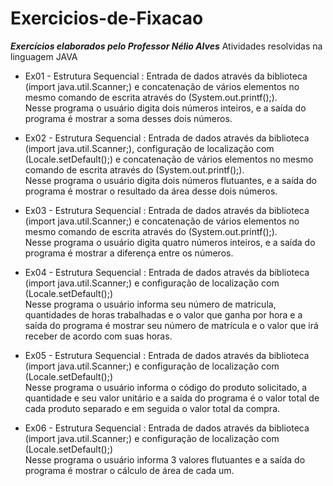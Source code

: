 # Exercicios-de-Fixacao

***Exercícios elaborados pelo Professor Nélio Alves*** 
Atividades resolvidas na linguagem JAVA 


- Ex01 - Estrutura Sequencial : Entrada de dados através da biblioteca (import java.util.Scanner;) e concatenação de vários elementos no mesmo comando de escrita através do (System.out.printf();). <br>
Nesse programa o usuário digita dois números inteiros, e a saída do programa é mostrar a soma desses dois números.

- Ex02 - Estrutura Sequencial : Entrada de dados através da biblioteca (import java.util.Scanner;), configuração de localização com (Locale.setDefault();) e concatenação de vários elementos no mesmo comando de escrita através do (System.out.printf();). <br>
Nesse programa o usuário digita dois números flutuantes, e a saída do programa é mostrar o resultado da área desse dois números.

- Ex03 - Estrutura Sequencial : Entrada de dados através da biblioteca (import java.util.Scanner;) e concatenação de vários elementos no mesmo comando de escrita através do (System.out.printf();). <br>
Nesse programa o usuário digita quatro números inteiros, e a saída do programa é mostrar a diferença entre os números.

- Ex04 - Estrutura Sequencial : Entrada de dados através da biblioteca (import java.util.Scanner;) e configuração de localização com (Locale.setDefault();) <br>
Nesse programa o usuário informa seu número de matricula, quantidades de horas trabalhadas e o valor que ganha por hora e a saída do programa é mostrar seu número de matrícula e o valor que irá receber de acordo com suas horas.

- Ex05 - Estrutura Sequencial : Entrada de dados através da biblioteca (import java.util.Scanner;) e configuração de localização com (Locale.setDefault();) <br>
Nesse programa o usuário informa o código do produto solicitado, a quantidade e seu valor unitário e a saída do programa é o valor total de cada produto separado e em seguida o valor total da compra.

- Ex06 - Estrutura Sequencial : Entrada de dados através da biblioteca (import java.util.Scanner;) e configuração de localização com (Locale.setDefault();) <br> Nesse programa o usuário informa 3 valores flutuantes e a saída do programa é mostrar o cálculo de área de cada um.
